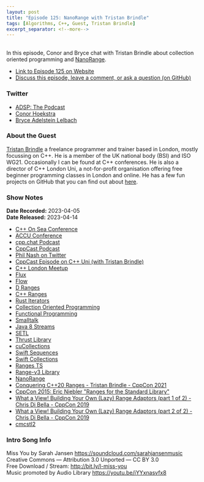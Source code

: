 ```yaml
---
layout: post
title: "Episode 125: NanoRange with Tristan Brindle"
tags: [Algorithms, C++, Guest, Tristan Brindle]
excerpt_separator: <!--more-->
---
```


<div id="buzzsprout-player-12649758"></div><script src="https://www.buzzsprout.com/1501960/12649758-episode-125-nanorange-with-tristan-brindle.js?container_id=buzzsprout-player-12649758&player=small" type="text/javascript" charset="utf-8"></script>

<br>In this episode, Conor and Bryce chat with Tristan Brindle about collection oriented programming and [NanoRange](https://github.com/tcbrindle/nanorange).
 
<!--more-->

* [Link to Episode 125 on Website](https://adspthepodcast.com/2023/04/14/Episode-125.html)
* [Discuss this episode, leave a comment, or ask a question (on GitHub)](https://github.com/codereport/adsp2/discussions/16)

### Twitter
 
* [ADSP: The Podcast](https://twitter.com/adspthepodcast)
* [Conor Hoekstra](https://twitter.com/code_report)
* [Bryce Adelstein Lelbach](https://twitter.com/blelbach)

### About the Guest

[Tristan Brindle](https://twitter.com/tristanbrindle) a freelance programmer and trainer based in London, mostly focussing on C++. He is a member of the UK national body (BSI) and ISO WG21. Occasionally I can be found at C++ conferences. He is also a director of C++ London Uni, a not-for-profit organisation offering free beginner programming classes in London and online. He has a few fun projects on GitHub that you can find out about [here](https://tristanbrindle.com/projects/).

### Show Notes
 
**Date Recorded:** 2023-04-05 <br>
**Date Released:** 2023-04-14

* [C++ On Sea Conference](https://cpponsea.uk/news/cpp-on-sea-2023.html)
* [ACCU Conference](https://www.accuconference.org/)
* [cpp.chat Podcast](https://cpp.chat/)
* [CppCast Podcast](https://cppcast.com/)
* [Phil Nash on Twitter](https://twitter.com/phil_nash)
* [CppCast Episode on C++ Uni (with Tristan Brindle)](https://cppcast.com/tom-oliver-tristan/)
* [C++ London Meetup](https://www.meetup.com/cpplondon/)
* [Flux](https://github.com/tcbrindle/flux)
* [Flow](https://github.com/tcbrindle/libflow)
* [D Ranges](https://tour.dlang.org/tour/en/basics/ranges)
* [C++ Ranges](https://en.cppreference.com/w/cpp/ranges)
* [Rust Iterators](https://doc.rust-lang.org/std/iter/trait.Iterator.html)
* [Collection Oriented Programming](https://wiki.c2.com/?CollectionOrientedProgramming)
* [Functional Programming](https://en.wikipedia.org/wiki/Functional_programming)
* [Smalltalk](https://en.wikipedia.org/wiki/Smalltalk)
* [Java 8 Streams](https://docs.oracle.com/javase/8/docs/api/java/util/stream/Stream.html)
* [SETL](https://en.wikipedia.org/wiki/SETL)
* [Thrust Library](https://docs.nvidia.com/cuda/thrust/)
* [cuCollections](https://github.com/NVIDIA/cuCollections)
* [Swift Sequences](https://developer.apple.com/documentation/swift/sequence)
* [Swift Collections](https://developer.apple.com/documentation/swift/collections)
* [Ranges TS](https://en.cppreference.com/w/cpp/experimental/ranges)
* [Range-v3 Library](https://ericniebler.github.io/range-v3/)
* [NanoRange](https://github.com/tcbrindle/nanorange)
* [Conquering C++20 Ranges - Tristan Brindle - CppCon 2021](https://www.youtube.com/watch?v=3MBtLeyJKg0)
* [CppCon 2015: Eric Niebler "Ranges for the Standard Library"](https://www.youtube.com/watch?v=mFUXNMfaciE)
* [What a View! Building Your Own (Lazy) Range Adaptors (part 1 of 2) - Chris Di Bella - CppCon 2019](https://www.youtube.com/watch?v=YWayW5ePpkY)
* [What a View! Building Your Own (Lazy) Range Adaptors (part 2 of 2) - Chris Di Bella - CppCon 2019](https://www.youtube.com/watch?v=g-F280_AQp8)
* [cmcstl2](https://github.com/CaseyCarter/cmcstl2)

### Intro Song Info
 
Miss You by Sarah Jansen https://soundcloud.com/sarahjansenmusic<br>
Creative Commons — Attribution 3.0 Unported — CC BY 3.0<br>
Free Download / Stream: http://bit.ly/l-miss-you<br>
Music promoted by Audio Library https://youtu.be/iYYxnasvfx8<br>
